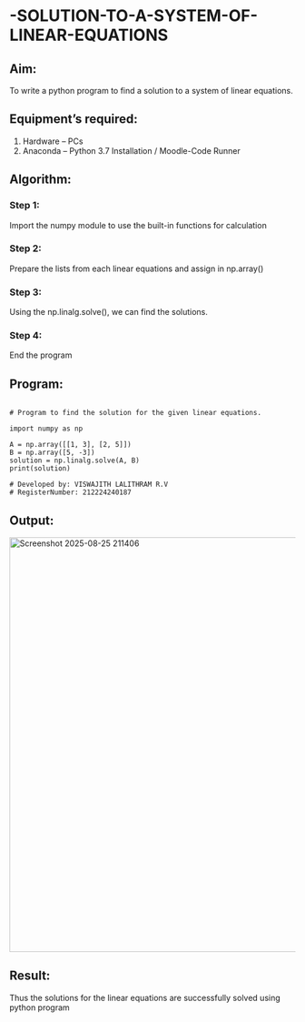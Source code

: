 # -SOLUTION-TO-A-SYSTEM-OF-LINEAR-EQUATIONS
## Aim:
To write a python program to find a solution to a system of linear equations.
## Equipment’s required:
1. 	Hardware – PCs
2. 	Anaconda – Python 3.7 Installation / Moodle-Code Runner
## Algorithm:
### Step 1: 
Import the numpy module to use the built-in functions for calculation
### Step 2: 
Prepare the lists from each linear equations and assign in np.array()
### Step 3: 
Using the np.linalg.solve(), we can find the solutions.
### Step 4: 
End the program
## Program:
```

# Program to find the solution for the given linear equations.

import numpy as np

A = np.array([[1, 3], [2, 5]])
B = np.array([5, -3])
solution = np.linalg.solve(A, B)
print(solution)

# Developed by: VISWAJITH LALITHRAM R.V
# RegisterNumber: 212224240187

```

## Output:

<img width="663" height="729" alt="Screenshot 2025-08-25 211406" src="https://github.com/user-attachments/assets/f82cb561-eefd-4f82-b0f7-789e65f2ba63" />



## Result: 
Thus the solutions for the linear equations are successfully solved using python program

